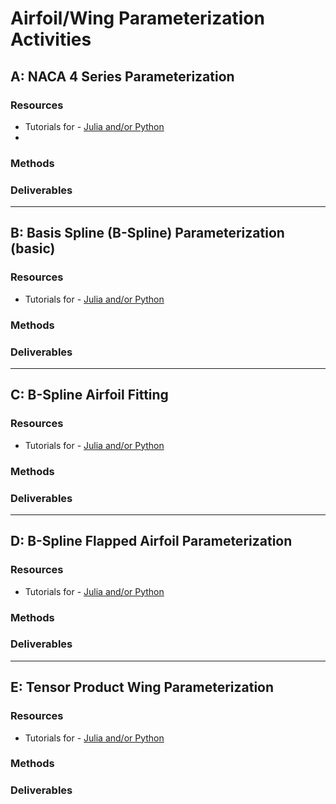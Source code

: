 # Airfoil/Wing Parameterization Activities



## A: NACA 4 Series Parameterization

### Resources
 - Tutorials for - [Julia and/or Python](../0-resources/README.md)
 -

### Methods

### Deliverables

__________
## B: Basis Spline (B-Spline) Parameterization (basic)

### Resources
 - Tutorials for - [Julia and/or Python](../0-resources/README.md)
 
### Methods

### Deliverables

__________
## C: B-Spline Airfoil Fitting

### Resources
 - Tutorials for - [Julia and/or Python](../0-resources/README.md)
 
### Methods

### Deliverables

__________
## D: B-Spline Flapped Airfoil Parameterization

### Resources
 - Tutorials for - [Julia and/or Python](../0-resources/README.md)
 
### Methods

### Deliverables

__________
## E: Tensor Product Wing Parameterization

### Resources
 - Tutorials for - [Julia and/or Python](../0-resources/README.md)
 
### Methods

### Deliverables
